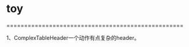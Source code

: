 toy
===


==================================================

1、ComplexTableHeader一个动作有点复杂的header。




